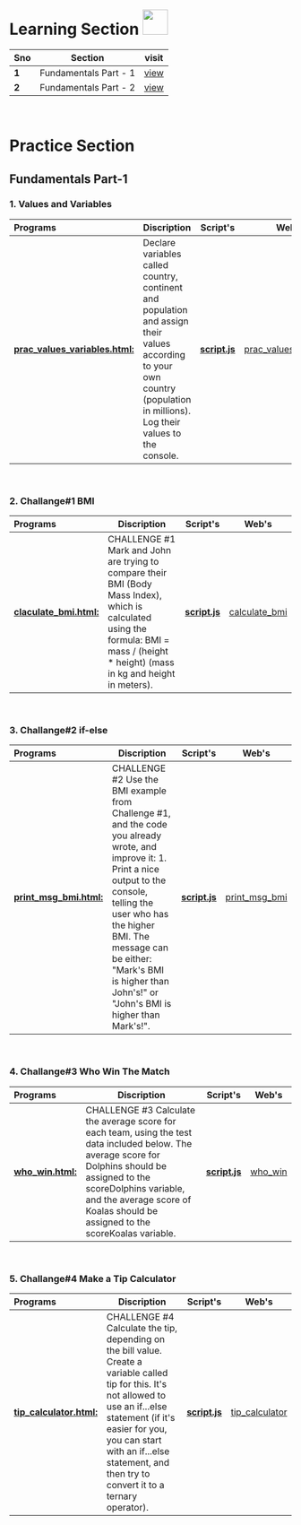  <!-- <img src="https://i.imgur.com/QhRSIn8.gif"  height=250px width=500px> -->

# Learning Section <img src="https://i.imgur.com/ARXvPUn.gif"  height=45px>

| Sno                                           |Section                            |visit                                    |
|:---------------------------------------------------|----------------------------------------|-----------------------------------------|
| **1**| Fundamentals Part - 1|[view](Fundamentals_Part-1/README.md)|
| **2**| Fundamentals Part - 2|[view](Fundamentals_Part-2/README.md)|
<br>

# Practice Section

## Fundamentals Part-1

### 1. Values and Variables

| Programs                                           |Discription                             |Script's                            |Web's                                      |
|:---------------------------------------------------|----------------------------------------|----------------------------------------|-----------------------------------------|
| **[prac_values_variables.html:](Practice/Fundamentals_Part-1/values_variables/prac_values_variables.html)**| Declare variables called country, continent and population and assign their values according to your own country (population in millions). Log their values to the console. |**[script.js](Practice/Fundamentals_Part-1/values_variables/script.js)**|[prac_values_variables](https://codepen.io/kushagra-jaiswal-the-bold/pen/YzMpjjM)|
<br>

### 2. Challange#1 BMI

| Programs                                           |Discription                             |Script's                            |Web's                                      |
|:---------------------------------------------------|----------------------------------------|----------------------------------------|-----------------------------------------|
| **[claculate_bmi.html:](Practice/Fundamentals_Part-1/Challange_BMI/calculate_bmi.html)**| CHALLENGE #1 Mark and John are trying to compare their BMI (Body Mass Index), which is calculated using the formula: BMI = mass / (height * height) (mass in kg and height in meters). |**[script.js](Practice/Fundamentals_Part-1/Challange_BMI/script.js)**|[calculate_bmi](https://codepen.io/kushagra-jaiswal-the-bold/pen/KKYaRmX)|
<br>

### 3. Challange#2 if-else

| Programs                                           |Discription                             |Script's                            |Web's                                      |
|:---------------------------------------------------|----------------------------------------|----------------------------------------|-----------------------------------------|
| **[print_msg_bmi.html:](Practice/Fundamentals_Part-1/Challange_if-else/print_msg_bmi.html)**| CHALLENGE #2 Use the BMI example from Challenge #1, and the code you already wrote, and improve it: 1. Print a nice output to the console, telling the user who has the higher BMI. The message can be either: "Mark's BMI is higher than John's!" or "John's BMI is higher than Mark's!". |**[script.js](Practice/Fundamentals_Part-1/Challange_if-else/script.js)**|[print_msg_bmi](https://codepen.io/kushagra-jaiswal-the-bold/pen/rNbyQqj)|
<br>

### 4. Challange#3 Who Win The Match

| Programs                                           |Discription                             |Script's                            |Web's                                      |
|:---------------------------------------------------|----------------------------------------|----------------------------------------|-----------------------------------------|
| **[who_win.html:](Practice/Fundamentals_Part-1/challange_logical_operator/who_win.html)**| CHALLENGE #3 Calculate the average score for each team, using the test data included below. The average score for Dolphins should be assigned to the scoreDolphins variable, and the average  score of Koalas should be assigned to the scoreKoalas variable. |**[script.js](Practice/Fundamentals_Part-1/challange_logical_operator/script.js)**|[who_win](https://codepen.io/kushagra-jaiswal-the-bold/pen/WNWjaxE)|
<br>

### 5. Challange#4 Make a Tip Calculator

| Programs                                           |Discription                             |Script's                            |Web's                                      |
|:---------------------------------------------------|----------------------------------------|----------------------------------------|-----------------------------------------|
| **[tip_calculator.html:](Practice/Fundamentals_Part-1/challange_ternary_operator/tip_calculator.html)**| CHALLENGE #4 Calculate the tip, depending on the bill value. Create a variable called tip for this. It's not allowed to use an if...else statement (if it's easier for you, you can start with an if...else statement, and then try to convert it to a ternary operator). |**[script.js](Practice/Fundamentals_Part-1/challange_ternary_operator/script.js)**|[tip_calculator](https://codepen.io/kushagra-jaiswal-the-bold/pen/KKYqvXz)|
<br>

